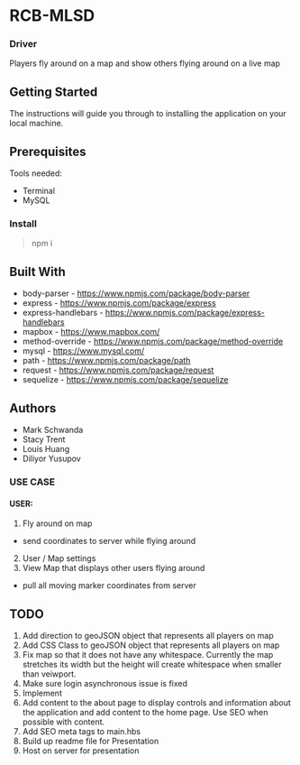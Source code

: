 # RCB-MLSD #

### Driver ###
Players fly around on a map and show others flying around on a live map

## Getting Started ##
The instructions will guide you through to installing the application on your local machine.

## Prerequisites ##
Tools needed:
* Terminal
* MySQL

### Install ###
> npm i 
>

## Built With ##

* body-parser - https://www.npmjs.com/package/body-parser
* express - https://www.npmjs.com/package/express
* express-handlebars - https://www.npmjs.com/package/express-handlebars
* mapbox - https://www.mapbox.com/
* method-override - https://www.npmjs.com/package/method-override
* mysql - https://www.mysql.com/
* path - https://www.npmjs.com/package/path
* request - https://www.npmjs.com/package/request
* sequelize - https://www.npmjs.com/package/sequelize

## Authors ##

* Mark Schwanda
* Stacy Trent
* Louis Huang
* Diliyor Yusupov

### USE CASE ###
#### USER: ####
1. Fly around on map
  * send coordinates to server while flying around
2. User / Map settings
3. View Map that displays other users flying around
  * pull all moving marker coordinates from server

## TODO ##
1. Add direction to geoJSON object that represents all players on map
2. Add CSS Class to geoJSON object that represents all players on map
3. Fix map so that it does not have any whitespace. Currently the map stretches its width but the height will create whitespace when smaller than veiwport.
4. Make sure login asynchronous issue is fixed
5. Implement
6. Add content to the about page to display controls and information about the application and add content to the home page. Use SEO when possible with content.
7. Add SEO meta tags to main.hbs
8. Build up readme file for Presentation
9. Host on server for presentation

